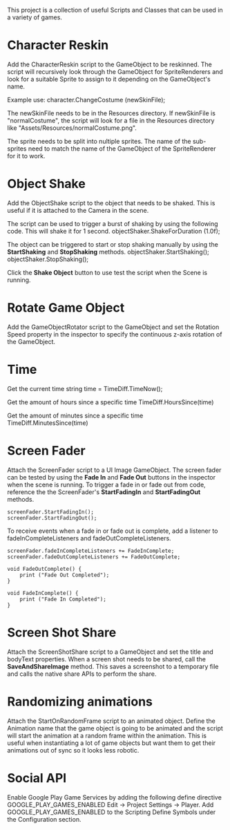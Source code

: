 This project is a collection of useful Scripts and Classes that can be used in a variety of games.


# Character Reskin
Add the CharacterReskin script to the GameObject to be reskinned. The script will recursively look through the GameObject for SpriteRenderers and look for a suitable Sprite to assign to it depending on the GameObject's name.

Example use:
character.ChangeCostume (newSkinFile);

The newSkinFile needs to be in the Resources directory. If newSkinFile is "normalCostume", the script will look for a file in the Resources directory like "Assets/Resources/normalCostume.png".

The sprite needs to be split into nultiple sprites. The name of the sub-sprites need to match the name of the GameObject of the SpriteRenderer for it to work.

# Object Shake
Add the ObjectShake script to the object that needs to be shaked. This is useful if it is attached to the Camera in the scene. 

The script can be used to trigger a burst of shaking by using the following code. This will shake it for 1 second.
objectShaker.ShakeForDuration (1.0f);

The object can be triggered to start or stop shaking manually by using the **StartShaking** and **StopShaking** methods.
objectShaker.StartShaking();
objectShaker.StopShaking();

Click the **Shake Object** button to use test the script when the Scene is running. 

# Rotate Game Object
Add the GameObjectRotator script to the GameObject and set the Rotation Speed property in the inspector to specify the continuous z-axis rotation of the GameObject.

# Time
Get the current time
string time = TimeDiff.TimeNow();

Get the amount of hours since a specific time
TimeDiff.HoursSince(time)

Get the amount of minutes since a specific time
TimeDiff.MinutesSince(time)

# Screen Fader
Attach the ScreenFader script to a UI Image GameObject. The screen fader can be tested by using the **Fade In** and **Fade Out** buttons in the inspector when the scene is running.
To trigger a fade in or fade out from code, reference the the ScreenFader's **StartFadingIn** and **StartFadingOut** methods.
```
screenFader.StartFadingIn();
screenFader.StartFadingOut();
```

To receive events when a fade in or fade out is complete, add a listener to fadeInCompleteListeners and fadeOutCompleteListeners.
```
screenFader.fadeInCompleteListeners += FadeInComplete;
screenFader.fadeOutCompleteListeners += FadeOutComplete;

void FadeOutComplete() {
	print ("Fade Out Completed");
}

void FadeInComplete() {
	print ("Fade In Completed");
}
```

# Screen Shot Share
Attach the ScreenShotShare script to a GameObject and set the title and bodyText properties. When a screen shot needs to be shared, call the **SaveAndShareImage** method. This saves a screenshot to a temporary file and calls the native share APIs to perform the share.

# Randomizing animations
Attach the StartOnRandomFrame script to an animated object. Define the Animation name that the game object is going to be animated and the script will start the animation at a random frame within the animation. This is useful when instantiating a lot of game objects but want them to get their animations out of sync so it looks less robotic.

# Social API
Enable Google Play Game Services by adding the following define directive GOOGLE_PLAY_GAMES_ENABLED
Edit -> Project Settings -> Player. Add GOOGLE_PLAY_GAMES_ENABLED to the Scripting Define Symbols under the Configuration section.
